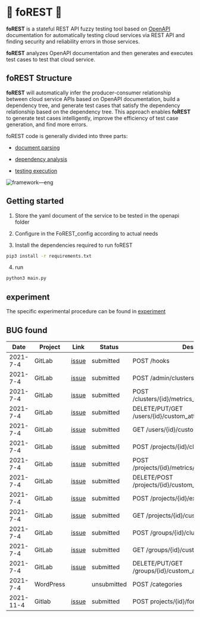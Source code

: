 

# 🌲 foREST 🌲


**foREST** is a stateful REST API fuzzy testing tool based on [OpenAPI](https://www.openapis.org/) documentation for automatically testing cloud services via REST API and finding security and reliability errors in those services. 

**foREST** analyzes OpenAPI documentation and then generates and executes test cases to test that cloud service.



## foREST Structure

**foREST** will automatically infer the producer-consumer relationship between cloud service APIs based on OpenAPI documentation, build a dependency tree, and generate test cases that satisfy the dependency relationship based on the dependency tree. This approach enables **foREST** to generate test cases intelligently, improve the efficiency of test case generation, and find more errors.

foREST code is generally divided into three parts:

* [document parsing](https://github.com/Artisan-Lab/foREST/tree/master/module/parser)

* [dependency analysis](https://github.com/Artisan-Lab/foREST/tree/master/module/parser)

* [testing execution](https://github.com/Artisan-Lab/foREST/tree/master/module/testing)

![framework—eng](https://user-images.githubusercontent.com/71680354/195775847-b46a11cd-2188-41b7-87ce-1c28b3819964.png)


## Getting started

1. Store the yaml document of the service to be tested in the openapi folder

2. Configure in the FoREST_config according to actual needs

3. Install the dependencies required to run foREST
```bash
pip3 install -r requirements.txt
```
4. run
```bash
python3 main.py
```

 ## experiment

The specific experimental procedure can be found in [experiment](https://github.com/Artisan-Lab/foREST/tree/master/experiment)


 
## BUG found

| Date | Project | Link |  Status | Description |
|---------|---------|---------|---------|---------|
| 2021-7-4 | GitLab | [issue](https://gitlab.com/gitlab-org/gitlab/-/issues/334606) |   submitted | POST  /hooks |
| 2021-7-4 | GitLab | [issue](https://gitlab.com/gitlab-org/gitlab/-/issues/346121) |  submitted | POST  /admin/clusters/add |
| 2021-7-4 | GitLab | [issue](https://gitlab.com/gitlab-org/gitlab/-/issues/334610) |   submitted | POST  /clusters/{id}/metrics_dashboard/annotations/ |
| 2021-7-4 | GitLab | [issue](https://gitlab.com/gitlab-org/gitlab/-/issues/335276) |   submitted | DELETE/PUT/GET  /users/{id}/custom_attributes/{key} |
| 2021-7-4 | GitLab | [issue](https://gitlab.com/gitlab-org/gitlab/-/issues/335276) |   submitted | GET  /users/{id}/custom_attributes |
| 2021-7-4 | GitLab | [issue](https://gitlab.com/gitlab-org/gitlab/-/issues/334610) |   submitted | POST  /projects/{id}/clusters/user |
| 2021-7-4 | GitLab | [issue](https://gitlab.com/gitlab-org/gitlab/-/issues/334606) |   submitted | POST  /projects/{id}/metrics/user_starred_dashboards |
| 2021-7-4 | GitLab | [issue](https://gitlab.com/gitlab-org/gitlab/-/issues/335276) |   submitted | DELETE/POST  /projects/{id}/custom_attributes/{key} |
| 2021-7-4 | GitLab | [issue](https://gitlab.com/gitlab-org/gitlab/-/issues/334610) |   submitted | POST  /projects/{id}/export | 
| 2021-7-4 | GitLab | [issue](https://gitlab.com/gitlab-org/gitlab/-/issues/335276) |   submitted | GET  /projects/{id}/custom_attributes |
| 2021-7-4 | GitLab | [issue](https://gitlab.com/gitlab-org/gitlab/-/issues/334610) |   submitted | POST  /groups/{id}/clusters/user |
| 2021-7-4 | GitLab | [issue](https://gitlab.com/gitlab-org/gitlab/-/issues/335276) |   submitted | GET /groups/{id}/custom_attributes |
| 2021-7-4 | GitLab | [issue](https://gitlab.com/gitlab-org/gitlab/-/issues/335276) |   submitted | DELETE/PUT/GET  /groups/{id}/custom_attributes/{key} |
| 2021-7-4 | WordPress |    | unsubmitted | POST  /categories |
| 2021-11-4| Gitlab | [issue](https://gitlab.com/gitlab-org/gitlab/-/issues/346563) |   submitted | POST projects/{id}/fork/forked_from_id |


 

